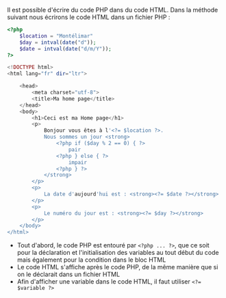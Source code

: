 Il est possible d'écrire du code PHP dans du code HTML. Dans la méthode suivant nous écrirons le code HTML dans un fichier PHP :
```PHP
<?php
	$location = "Montélimar"
	$day = intval(date("d"));
	$date = intval(date("d/m/Y"));
?>

<!DOCTYPE html>
<html lang="fr" dir="ltr">

	<head>
		<meta charset="utf-8">
		<title>Ma home page</title>
	</head>
	<body>
		<h1>Ceci est ma Home page</h1>
		<p>
			Bonjour vous êtes à l'<?= $location ?>.
			Nous sommes un jour <strong>
				<?php if ($day % 2 == 0) { ?>
					pair
				<?php } else { ?>
					impair
				<?php } ?>
			</strong>
		</p>
		<p>
			La date d'aujourd'hui est : <strong><?= $date ?></strong>
		</p>
		<p>
			Le numéro du jour est : <strong><?= $day ?></strong>
		</p>
	</body>
</html>
```
- Tout d'abord, le code PHP est entouré par `<?php ... ?>`, que ce soit pour la déclaration et l'initialisation des variables au tout début du code mais également pour la condition dans le bloc HTML
- Le code HTML s'affiche après le code PHP, de la même manière que si on le déclarait dans un fichier HTML
- Afin d'afficher une variable dans le code HTML, il faut utiliser `<?= $variable ?>`
